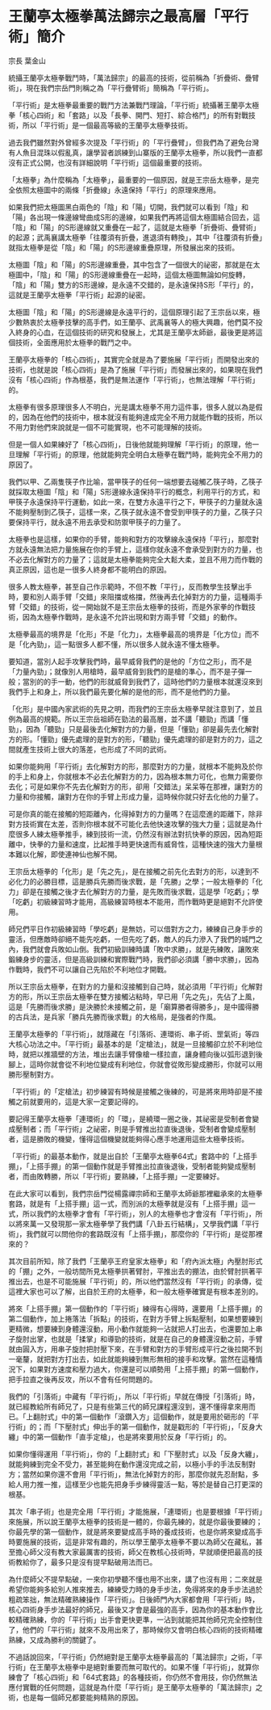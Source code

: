 # 王蘭亭太極拳萬法歸宗之最高層「平行術」簡介

宗長
葉金山

統攝王蘭亭太極拳戰鬥時，「萬法歸宗」的最高的技術，從前稱為「折疊術、疊臂術」，現在我們宗岳門則稱之為「平行疊臂術」簡稱為「平行術」。

「平行術」是太極拳最重要的戰鬥方法兼戰鬥理論，「平行術」統攝著王蘭亭太極拳「核心四術」和「套路」以及「長拳、開門、短打、綜合格鬥」的所有對戰技術，所以「平行術」是一個最高等級的王蘭亭太極拳技術。

過去我們雖然對外曾經多次提及「平行術」的「平行疊臂」，但我們為了避免台灣有人魚目混珠以假亂真，讓學習者誤練到山寨版的王蘭亭太極拳，所以我們一直都沒有正式公開，也沒有詳細說明「平行術」這個最重要的技術。

「太極拳」為什麼稱為「太極拳」，最重要的一個原因，就是王宗岳太極拳，是完全依照太極圖中的兩條「折疊線」永遠保持「平行」的原理來應用。

如果我們把太極圖黑白兩色的「陰」和「陽」切開，我們就可以看到「陰」和「陽」各出現一條邊線彎曲成S形的邊線，如果我們再將這個太極圖結合回去，這「陰」和「陽」的S形邊線就又重疊在一起了，這就是太極拳「折疊術、疊臂術」的起源；武禹襄講太極拳「往覆須有折疊，進退須有轉換」，其中「往覆須有折疊」就指太極拳是從「陰」和「陽」的S形邊線重疊原理，所發展出來的技術。

太極圖「陰」和「陽」的S形邊線重疊，其中包含了一個很大的祕密，那就是在太極圖中，「陰」和「陽」的S形邊線重疊在一起時，這個太極圖無論如何旋轉，「陰」和「陽」雙方的S形邊線，是永遠不交錯的，是永遠保持S形「平行」的，這就是王蘭亭太極拳「平行術」起源的祕密。

太極圖「陰」和「陽」的S形邊線是永遠平行的，這個原理引起了王宗岳以來，極少數熱衷於太極拳技擊的高手們，如王蘭亭、武禹襄等人的極大興趣，他們莫不投入終身的心血，在這個技術的研究和發展上，尤其是王蘭亭太師爺，最後更是將這個技術，全面應用於太極拳的戰鬥之中。

王蘭亭太極拳的「核心四術」，其實完全就是為了要施展「平行術」而開發出來的技術，也就是說「核心四術」是為了施展「平行術」而發展出來的，如果現在我們沒有「核心四術」作為根基，我們是無法運作「平行術」，也無法理解「平行術」的。

太極拳有很多原理很多人不明白，光是講太極拳不用力這件事，很多人就以為是假的，因為在他們的技術中，根本就沒有能夠達成完全不用力就能作戰的技術，所以不用力對他們來說就是一個不可能實現，也不可能理解的技術。

但是一個人如果練好了「核心四術」，日後他就能夠理解「平行術」的原理，他一旦理解「平行術」的原理，他就能夠完全明白太極拳在戰鬥時，能夠完全不用力的原因了。

我們以甲、乙兩隻筷子作比喻，當甲筷子的任何一端想要去碰觸乙筷子時，乙筷子就採取太極圖「陰」和「陽」S形邊線永遠保持平行的概念，利用平行的方式，和甲筷子永遠保持平行運動，如此一來，在雙方永遠平行之下，甲筷子的力量就永遠不能夠壓制到乙筷子，這樣一來，乙筷子就永遠不會受到甲筷子的力量，乙筷子只要保持平行，就永遠不用去承受和防禦甲筷子的力量了。

太極拳也是這樣，如果你的手臂，能夠和對方的攻擊線永遠保持「平行」，那麼對方就永遠無法把力量施展在你的手臂上，這樣你就永遠不會承受到對方的力量，也不必去化解對方的力量了；這就是太極拳能夠完全大鬆大柔，並且不用力而作戰的真正原因，這也是一很多人終身都不能明白的原因。

很多人教太極拳，甚至自己作示範時，不但不教「平行」，反而教學生技擊出手時，要和別人兩手臂「交錯」來阻擋或格擋，然後再去化掉對方的力量，這種兩手臂「交錯」的技術，從一開始就不是王宗岳太極拳的技術，而是外家拳的作戰技術，因為太極拳作戰時，是永遠不允許出現和對方兩手臂「交錯」的動作。

太極拳最高的境界是「化形」不是「化力」，太極拳最高的境界是「化方位」而不是「化內勁」，這一點很多人都不懂，所以很多人就永遠不懂太極拳。

要知道，當別人起手攻擊我們時，最早威脅我們的是他的「方位之形」，而不是「力量內勁」；就像別人用槍時，最早威脅到我們的是槍的準心，而不是子彈一般；當別的的手一動，他們的形就威脅到我們了，這時他們的力量根本就還沒來到我們手上和身上，所以我們最先要化解的是他的形，而不是他們的力量。

「化形」是中國內家武術的先見之明，而我們的王宗岳太極拳早就注意到了，並且例為最高的規範。所以王宗岳祖師在勁法的最高層，並不講「聽勁」而講「懂勁」，因為「聽勁」只是最後去化解對方的力量，但是「懂勁」卻是最先去化解對方的形。「懂勁」優先處理的是對方的形，「聽勁」優先處理的卻是對方的力，這之間就產生技術上很大的落差，也形成了不同的武術。

如果你能夠用「平行術」去化解對方的形，那麼對方的力量，就根本不能夠及於你的手上和身上，你就根本不必去化解對方的力，因為根本無力可化，也無力需要你去化；可是如果你不先去化解對方的形，卻用「交錯法」呆呆等在那裡，讓對方的力量和你接觸，讓對方在你的手臂上形成力量，這時候你就只好去化他的力量了。

可是你真的能在接觸的短距離內，化得掉對方的力量嗎？在這麼進的距離下，除非對方技術實在太差，否則你根本就不可能化去他快速攻擊的強大力量；這就是為什麼很多人練太極拳推手，練到技術一流，仍然沒有辦法對抗快拳的原因，因為短距離中，快拳的力量和速度，比起推手時更快速而有威脅性，這種快速的強大力量根本難以化解，即使連神仙也解不開。

王宗岳太極拳的「化形」是「先之先」，是在接觸之前先化去對方的形，以達到不必化力的必勝目標，這是勝兵先勝而後求戰，是「先勝」之學；一般太極拳的「化力」卻是在接觸之後才去化解對方的力量，是先敗而後求戰，這是學「吃虧」；學「吃虧」初級練習時才能用，高級練習時根本不能用，而作戰時更是絕對不允許使用。

師兄們平日作初級練習時「學吃虧」是無妨，可以借對方之力，練練自己身手步的靈活，但應敵時卻絕不能先吃虧，一但先吃了虧，敵人的兵力滲入了我們的城門之內，我們就會兵敗如山倒。我們初級訓練時講「敗中求勝」，就是先練敗，讓敗來鍛練身步的靈活，但是高級訓練和實際戰鬥時，我們卻必須講「勝中求勝」，因為作戰時，我們不可以讓自己先陷於不利地位才開戰。

所以王宗岳太極拳，在對方的力量和沒接觸到自己時，就必須用「平行術」化解對方的形，所以王宗岳太極拳在雙方接觸沾粘時，早已用「先之先」，先佔了上風，這是「先勝而後求勝」是決勝於未接觸之前，是「廟算勝者得勝多」，是中國得勝的古兵法，是兵家「勝兵先勝而後求戰」的大格局，是強者的作風。

王蘭亭太極拳的「平行術」，就隱藏在「引落術、連環術、串子術、罡氣術」等四大核心功法之中。「平行術」最基本的是「定槍法」，就是一旦接觸卻立於不利地位時，就把以推牆壁的方法，堆出去讓手臂像槍一樣拉直，讓身體向後以弧形退到後腳上，這時你就會從不利地位變成有利地位，你就會從敗形變成勝形，你就可以用勝形壓制對方。

「平行術」的「定槍法」初步練習有時候是接觸之後練的，可是將來用時卻是不接觸之前就要用的，這是大家一定要記得的。

要記得王蘭亭太極拳「連環術」的「環」，是繞環一圈之後，其祕密是受制者會變成壓制者；而「平行術」之祕密，則是手臂推出拉直後退後，受制者會變成壓制者，這是勝敗的機變，懂得這個機變就能夠得心應手地運用這些太極拳技術。

「平行術」的最基本動作，就是出自於「王蘭亭太極拳64式」套路中的「上搭手掤」，「上搭手掤」的第一個動作就是手臂推出拉直後退後，受制者能夠變成壓制者，而由敗轉勝，所以「平行術」要熟練，「上搭手掤」一定要練好。

在此大家可以看到，我們宗岳門從楊露禪宗師和王蘭亭太師爺那裡繼承來的太極拳套路，就是有「上搭手掤」這一式，而別派的太極拳就是沒有「上搭手掤」這一式，所以我們的太極拳才會有「平行術」，別人的太極拳也才會沒有「平行術」，所以將來萬一又發現那一家太極拳學了我們講「八卦五行結構」，又學我們講「平行術」，我們就可以問他你的套路既沒有「上搭手掤」，那麼你的「平行術」是從那裡來的？

其次目前所知，除了我們「王蘭亭王府皇家太極拳」和「府內派太極」內壓肘形式的「掤」之外，一般坊間所見太極拳拱著臂肘，平推出去的掤法，由於臂肘拱著平推出去，也是不可能施展「平行術」的，所以他們當然沒有「平行術」的承傳，從這裡大家也可以了解，出自於王府的太極拳，和一般太極拳確實是有根本差別的。

將來「上搭手掤」第一個動作的「平行術」練得有心得時，還要用「上搭手掤」的第二個動作，加上捲落法「拆點」的技術，在對方手臂上拆點壓制，如果想要練到更精微，想要練到身體還沒動，用小動作就能夠一沾就把人打出去，也還要加上串子旋肘出掌，也就是「揉掌」和導勁的技術，就是在自己的身體還沒動之前，手臂就由圓入方，用串子旋肘把肘壓下來，在手臂和對方的手臂形成平行之後拉開不到一毫釐，就把對方打出去，如此就能夠練到無形無相的接手和攻擊。當然在這種情況下，如果對方速度和壓力過大，你還是可以順勢用「上搭手掤」的第一個動作，把手拉直之後再反攻，所以不會有任何問題的。

我們的「引落術」中藏有「平行術」，所以「平行術」早就在傳授「引落術」時，就已經教給所有師兄了，只是有些第三代的師兄課程還沒到，還不懂得拿來用而已。「上翻肘式」中的第一個動作「滾鑽入方」這個動作，就是要用於砸形的「平行術」的；而「下壓肘式」伸出手的第一個動作，就是戳形的「平行術」，「反身大纏」中的第一個動作「直手定槍」，也是將來要用於反身「平行術」的。

如果你懂得運用「平行術」，你的「上翻肘式」和「下壓肘式」以及「反身大纏」，就能夠練到完全不受力，甚至能夠在動作還沒完成之前，以極小手的手法反制對方；當然如果你還不會用「平行術」，無法化掉對方的形，那麼你就先忍耐點，多給人用力推一推，這樣至少也能先把身手步練得靈活一點，等於是替自己打更深的根基。

其次「串子術」也是完全用「平行術」才能施展，「連環術」也是要根據「平行術」來施展，所以說王蘭亭太極拳的技術是一體的，你最先練的，就是你最後要練的；你最先學的第一個動作，就是將來要變成高手時的養成技術，也是你將來變成高手時要施展的技術，這是非常有趣的，所以學王蘭亭太極拳不要以為師父在藏私，甚至擔心師父沒有教大家最厲害的技術，師父在教核心技術時，早就順便把最高的技術教給你了，最多只是沒有提早點破用法而已。

為什麼師父不提早點破，一來你初學聽不懂也用不出來，講了也沒有用；二來就是希望你能夠多給別人推來推去，練練受力時的身手步法，免得將來的身手步法過於粗疏笨拙，無法精確熟練操作「平行術」。日後師門內大家都會用「平行術」時，核心四術身手步法最好的師兄，最後又才會是最強的高手，因為你的基本動作會比較精確熟練，你的「平行術」出手會更快更準，一沾到就能把其他師兄完全控制住了，他們的「平行術」就來不及用出來了，那時候你又會明白核心四術的技術精確熟練，又成為勝利的關鍵了。

不過話說回來，「平行術」仍然絕對是王蘭亭太極拳最高的「萬法歸宗」之術，「平行術」在王蘭亭太極拳中是絕對重要而無可取代的。如果不懂「平行術」，就算你練會了「核心四術」和「64式套路」的各種技術，你仍然不會用技，你仍然無法應付實戰的任何問題，這就是為什麼「平行術」是王蘭亭太極拳的「萬法歸宗」之術，也是每一個師兄都要能夠精熟的原因。